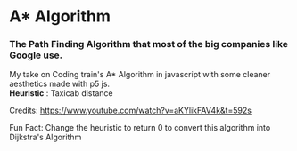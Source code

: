 # A* Algorithm

### The Path Finding Algorithm that most of the big companies like Google use.

My take on Coding train's A* Algorithm in javascript with some cleaner aesthetics made with p5 js.  
**Heuristic** : Taxicab distance

Credits:
https://www.youtube.com/watch?v=aKYlikFAV4k&t=592s

Fun Fact: Change the heuristic to return 0 to convert this algorithm into Dijkstra's Algorithm
